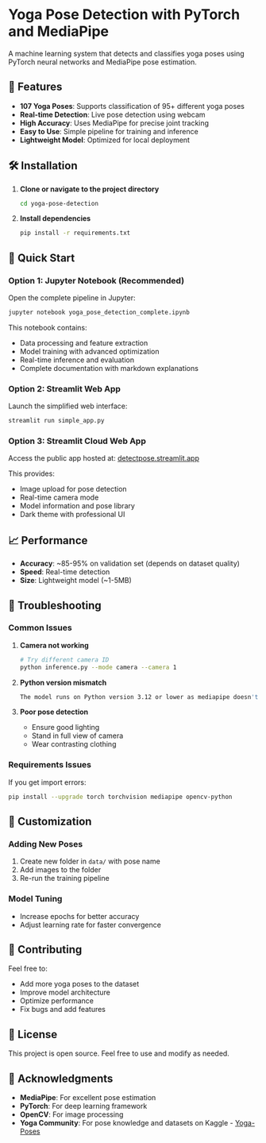 # Yoga Pose Detection with PyTorch and MediaPipe

A machine learning system that detects and classifies yoga poses using PyTorch neural networks and MediaPipe pose estimation.

## 🧘 Features

- **107 Yoga Poses**: Supports classification of 95+ different yoga poses
- **Real-time Detection**: Live pose detection using webcam
- **High Accuracy**: Uses MediaPipe for precise joint tracking
- **Easy to Use**: Simple pipeline for training and inference
- **Lightweight Model**: Optimized for local deployment

## 🛠 Installation

1. **Clone or navigate to the project directory**
   ```bash
   cd yoga-pose-detection
   ```

2. **Install dependencies**
   ```bash
   pip install -r requirements.txt
   ```

## 🚀 Quick Start

### Option 1: Jupyter Notebook (Recommended)
Open the complete pipeline in Jupyter:
```bash
jupyter notebook yoga_pose_detection_complete.ipynb
```
This notebook contains:
- Data processing and feature extraction
- Model training with advanced optimization
- Real-time inference and evaluation
- Complete documentation with markdown explanations

### Option 2: Streamlit Web App
Launch the simplified web interface:
```bash
streamlit run simple_app.py
```

### Option 3: Streamlit Cloud Web App
Access the public app hosted at:
[detectpose.streamlit.app](https://detectpose.streamlit.app/)

This provides:
- Image upload for pose detection
- Real-time camera mode
- Model information and pose library
- Dark theme with professional UI

## 📈 Performance

- **Accuracy**: ~85-95% on validation set (depends on dataset quality)
- **Speed**: Real-time detection
- **Size**: Lightweight model (~1-5MB)

## 🔧 Troubleshooting

### Common Issues

1. **Camera not working**
   ```bash
   # Try different camera ID
   python inference.py --mode camera --camera 1
   ```

2. **Python version mismatch**
   ```bash
   The model runs on Python version 3.12 or lower as mediapipe doesn't support the latest 3.13+
   ```

3. **Poor pose detection**
   - Ensure good lighting
   - Stand in full view of camera
   - Wear contrasting clothing

### Requirements Issues
If you get import errors:
```bash
pip install --upgrade torch torchvision mediapipe opencv-python
```

## 🎨 Customization

### Adding New Poses
1. Create new folder in `data/` with pose name
2. Add images to the folder
3. Re-run the training pipeline

### Model Tuning
- Increase epochs for better accuracy
- Adjust learning rate for faster convergence

## 🤝 Contributing

Feel free to:
- Add more yoga poses to the dataset
- Improve model architecture
- Optimize performance
- Fix bugs and add features

## 📄 License

This project is open source. Feel free to use and modify as needed.

## 🙏 Acknowledgments

- **MediaPipe**: For excellent pose estimation
- **PyTorch**: For deep learning framework
- **OpenCV**: For image processing
- **Yoga Community**: For pose knowledge and datasets on Kaggle - [Yoga-Poses](https://www.kaggle.com/datasets/shrutisaxena/yoga-pose-image-classification-dataset)
